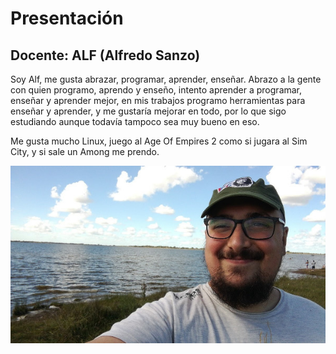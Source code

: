 # Presentación

## Docente: ALF (Alfredo Sanzo)

Soy Alf, me gusta abrazar, programar, aprender, enseñar. Abrazo a la gente con quien programo, aprendo y enseño, intento aprender a programar, enseñar y aprender mejor, en mis trabajos programo herramientas para enseñar y aprender, y me gustaría mejorar en todo, por lo que sigo estudiando aunque todavía tampoco sea muy bueno en eso. 

Me gusta mucho Linux, juego al Age Of Empires 2 como si jugara al Sim City, y si sale un Among me prendo.

![Alf.jpeg](Alf.jpeg)
